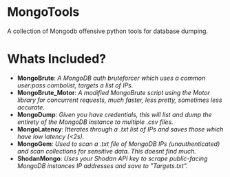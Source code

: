 # MongoTools
A collection of Mongodb offensive python tools for database dumping.

# Whats Included?
- **MongoBrute**: *A MongoDB auth bruteforcer which uses a common user:pass combolist, targets a list of IPs.*
- **MongoBrute_Motor**: *A modified MongoBrute script using the Motor library for concurrent requests, much faster, less pretty, sometimes less accurate.*
- **MongoDump**: *Given you have credentials, this will list and dump the entirety of the MongoDB instance to multiple .csv files.*
- **MongoLatency**: *Itterates through a .txt list of IPs and saves those which have low latency (<2s).*
- **MongoGem**: *Used to scan a .txt file of MongoDB IPs (unauthenticated) and scan collections for sensitive data. This doesnt find much.*
- **ShodanMongo**: *Uses your Shodan API key to scrape public-facing MongoDB instances IP addresses and save to "Targets.txt".*
